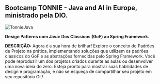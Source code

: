## Bootcamp TONNIE - Java and AI in Europe, ministrado pela DIO.

![TonnieJava](https://github.com/user-attachments/assets/7fbcaae1-c7e0-4c3c-84a0-e7051de1a640)


**Design Patterns com Java: Dos Clássicos (GoF) ao Spring Framework.**



**DESCRIÇÃO:**
Agora é a sua hora de brilhar! Explore o conceito de Padrões de Projeto na prática, implementando soluções que utilizem os padrões clássicos do GoF e as abstrações fornecidas pelo Spring Framework. Você pode reproduzir um dos projetos criados durante as aulas ou desenvolver uma nova ideia do zero. Esteja pronto para mostrar suas habilidades de design e programação, e não se esqueça de compartilhar seu projeto em seu repositório Git!

